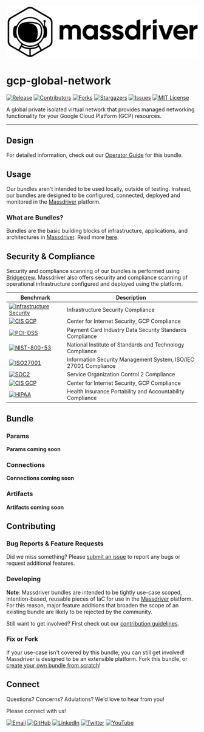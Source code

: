 




[![Massdriver][logo]][website]

# gcp-global-network

[![Release][release_shield]][release_url]
[![Contributors][contributors_shield]][contributors_url]
[![Forks][forks_shield]][forks_url]
[![Stargazers][stars_shield]][stars_url]
[![Issues][issues_shield]][issues_url]
[![MIT License][license_shield]][license_url]

<!--
##### STILL NEED TO GET SLACK WORKING ###
[!["Slack Community"](%s)][slack]
-->


A global private isolated virtual network that provides managed networking functionality for your Google Cloud Platform (GCP) resources.


---

## Design

For detailed information, check out our [Operator Guide](operator.mdx) for this bundle.

## Usage

Our bundles aren't intended to be used locally, outside of testing. Instead, our bundles are designed to be configured, connected, deployed and monitored in the [Massdriver][website] platform.

### What are Bundles?

Bundles are the basic building blocks of infrastructure, applications, and architectures in [Massdriver][website]. Read more [here](https://docs.massdriver.cloud/concepts/bundles).

## Security & Compliance

<!-- COMPLIANCE:START -->

Security and compliance scanning of our bundles is performed using [Bridgecrew](https://www.bridgecrew.cloud/). Massdriver also offers security and compliance scanning of operational infrastructure configured and deployed using the platform.

| Benchmark | Description |
|--------|---------------|
| [![Infrastructure Security](https://www.bridgecrew.cloud/badges/github/massdriver-cloud/gcp-global-network/general)](https://www.bridgecrew.cloud/link/badge?vcs=github&fullRepo=massdriver-cloud%2Fgcp-global-network&benchmark=INFRASTRUCTURE+SECURITY) | Infrastructure Security Compliance |
| [![CIS GCP](https://www.bridgecrew.cloud/badges/github/massdriver-cloud/gcp-global-network/cis_gcp)](https://www.bridgecrew.cloud/link/badge?vcs=github&fullRepo=massdriver-cloud%2Fgcp-global-network&benchmark=CIS+GCP+V1.1) | Center for Internet Security, GCP Compliance |
| [![PCI-DSS](https://www.bridgecrew.cloud/badges/github/massdriver-cloud/gcp-global-network/pci)](https://www.bridgecrew.cloud/link/badge?vcs=github&fullRepo=massdriver-cloud%2Fgcp-global-network&benchmark=PCI-DSS+V3.2) | Payment Card Industry Data Security Standards Compliance |
| [![NIST-800-53](https://www.bridgecrew.cloud/badges/github/massdriver-cloud/gcp-global-network/nist)](https://www.bridgecrew.cloud/link/badge?vcs=github&fullRepo=massdriver-cloud%2Fgcp-global-network&benchmark=NIST-800-53) | National Institute of Standards and Technology Compliance |
| [![ISO27001](https://www.bridgecrew.cloud/badges/github/massdriver-cloud/gcp-global-network/iso)](https://www.bridgecrew.cloud/link/badge?vcs=github&fullRepo=massdriver-cloud%2Fgcp-global-network&benchmark=ISO27001) | Information Security Management System, ISO/IEC 27001 Compliance |
| [![SOC2](https://www.bridgecrew.cloud/badges/github/massdriver-cloud/gcp-global-network/soc2)](https://www.bridgecrew.cloud/link/badge?vcs=github&fullRepo=massdriver-cloud%2Fgcp-global-network&benchmark=SOC2)| Service Organization Control 2 Compliance |
| [![CIS GCP](https://www.bridgecrew.cloud/badges/github/massdriver-cloud/gcp-global-network/cis_gcp)](https://www.bridgecrew.cloud/link/badge?vcs=github&fullRepo=massdriver-cloud%2Fgcp-global-network&benchmark=CIS+GCP+V1.1) | Center for Internet Security, GCP Compliance |
| [![HIPAA](https://www.bridgecrew.cloud/badges/github/massdriver-cloud/gcp-global-network/hipaa)](https://www.bridgecrew.cloud/link/badge?vcs=github&fullRepo=massdriver-cloud%2Fgcp-global-network&benchmark=HIPAA) | Health Insurance Portability and Accountability Compliance |

<!-- COMPLIANCE:END -->

<!-- BEGINNING OF PRE-COMMIT-TERRAFORM DOCS HOOK -->
<!-- END OF PRE-COMMIT-TERRAFORM DOCS HOOK -->

## Bundle

### Params

<!-- PARAMS:START -->

**Params coming soon**

<!-- PARAMS:END -->

### Connections

<!-- CONNECTIONS:START -->

**Connections coming soon**

<!-- CONNECTIONS:END -->

### Artifacts

<!-- ARTIFACTS:START -->

**Artifacts coming soon**

<!-- ARTIFACTS:END -->

<!-- CONTRIBUTING:START -->

## Contributing

### Bug Reports & Feature Requests

Did we miss something? Please [submit an issue](https://github.com/massdriver-cloud/gcp-global-network/issues) to report any bugs or request additional features.

### Developing

**Note**: Massdriver bundles are intended to be tightly use-case scoped, intention-based, reusable pieces of IaC for use in the [Massdriver][website] platform. For this reason, major feature additions that broaden the scope of an existing bundle are likely to be rejected by the community.

Still want to get involved? First check out our [contribution guidelines](https://docs.massdriver.cloud/bundles/contributing).

### Fix or Fork

If your use-case isn't covered by this bundle, you can still get involved! Massdriver is designed to be an extensible platform. Fork this bundle, or [create your own bundle from scratch](https://docs.massdriver.cloud/bundles/development)!

<!-- CONTRIBUTING:END -->

## Connect

<!-- CONNECT:START -->

Questions? Concerns? Adulations? We'd love to hear from you!

Please connect with us!

[![Email][email_shield]][email_url]
[![GitHub][github_shield]][github_url]
[![LinkedIn][linkedin_shield]][linkedin_url]
[![Twitter][twitter_shield]][twitter_url]
[![YouTube][youtube_shield]][youtube_url]

<!-- markdownlint-disable -->

[logo]: https://raw.githubusercontent.com/massdriver-cloud/docs/main/static/img/logo-with-logotype-horizontal-400x110.svg
[docs]: https://docs.massdriver.cloud/?utm_source=github&utm_medium=readme&utm_campaign=gcp-global-network&utm_content=docs
[website]: https://www.massdriver.cloud/?utm_source=github&utm_medium=readme&utm_campaign=gcp-global-network&utm_content=website
[github]: https://github.com/massdriver-cloud?utm_source=github&utm_medium=readme&utm_campaign=gcp-global-network&utm_content=github
[slack]: https://massdriverworkspace.slack.com/?utm_source=github&utm_medium=readme&utm_campaign=gcp-global-network&utm_content=slack
[linkedin]: https://www.linkedin.com/company/massdriver/?utm_source=github&utm_medium=readme&utm_campaign=gcp-global-network&utm_content=linkedin



[contributors_shield]: https://img.shields.io/github/contributors/massdriver-cloud/gcp-global-network.svg?style=for-the-badge
[contributors_url]: https://github.com/massdriver-cloud/gcp-global-network/graphs/contributors
[forks_shield]: https://img.shields.io/github/forks/massdriver-cloud/gcp-global-network.svg?style=for-the-badge
[forks_url]: https://github.com/massdriver-cloud/gcp-global-network/network/members
[stars_shield]: https://img.shields.io/github/stars/massdriver-cloud/gcp-global-network.svg?style=for-the-badge
[stars_url]: https://github.com/massdriver-cloud/gcp-global-network/stargazers
[issues_shield]: https://img.shields.io/github/issues/massdriver-cloud/gcp-global-network.svg?style=for-the-badge
[issues_url]: https://github.com/massdriver-cloud/gcp-global-network/issues
[release_url]: https://github.com/massdriver-cloud/gcp-global-network/releases/latest
[release_shield]: https://img.shields.io/github/release/massdriver-cloud/gcp-global-network.svg?style=for-the-badge
[license_shield]: https://img.shields.io/github/license/massdriver-cloud/gcp-global-network.svg?style=for-the-badge
[license_url]: https://github.com/massdriver-cloud/gcp-global-network/blob/main/LICENSE


[email_url]: mailto:support@massdriver.cloud
[email_shield]: https://img.shields.io/badge/email-Massdriver-black.svg?style=for-the-badge&logo=mail.ru&color=000000
[github_url]: mailto:support@massdriver.cloud
[github_shield]: https://img.shields.io/badge/follow-Github-black.svg?style=for-the-badge&logo=github&color=181717
[linkedin_url]: https://linkedin.com/in/massdriver-cloud
[linkedin_shield]: https://img.shields.io/badge/follow-LinkedIn-black.svg?style=for-the-badge&logo=linkedin&color=0A66C2
[twitter_url]: https://twitter.com/massdriver?utm_source=github&utm_medium=readme&utm_campaign=gcp-global-network&utm_content=twitter
[twitter_shield]: https://img.shields.io/badge/follow-Twitter-black.svg?style=for-the-badge&logo=twitter&color=1DA1F2
[discourse_url]: https://community.massdriver.cloud?utm_source=github&utm_medium=readme&utm_campaign=gcp-global-network&utm_content=discourse
[discourse_shield]: https://img.shields.io/badge/join-Discourse-black.svg?style=for-the-badge&logo=discourse&color=000000
[youtube_url]: https://www.youtube.com/channel/UCfj8P7MJcdlem2DJpvymtaQ
[youtube_shield]: https://img.shields.io/badge/subscribe-Youtube-black.svg?style=for-the-badge&logo=youtube&color=FF0000
[reddit_url]: https://www.reddit.com/r/massdriver
[reddit_shield]: https://img.shields.io/badge/subscribe-Reddit-black.svg?style=for-the-badge&logo=reddit&color=FF4500

<!-- markdownlint-restore -->

<!-- CONNECT:END -->
